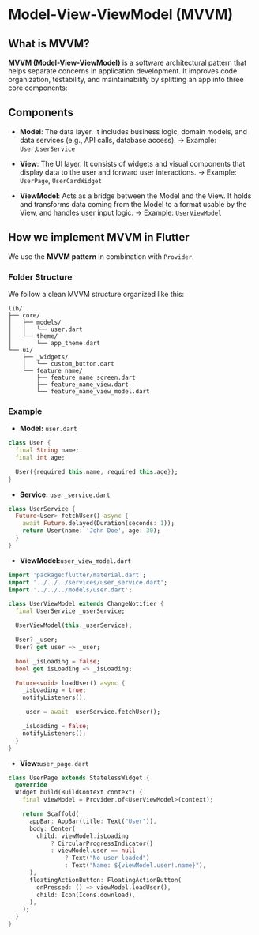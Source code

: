 # Model‐View‐ViewModel (MVVM)

## What is MVVM?

**MVVM (Model-View-ViewModel)** is a software architectural pattern that helps separate concerns in application development. It improves code organization, testability, and maintainability by splitting an app into three core components:

## Components

-   **Model**:
    The data layer. It includes business logic, domain models, and data services (e.g., API calls, database access).
    → Example: `User`,`UserService`

-   **View**:
    The UI layer. It consists of widgets and visual components that display data to the user and forward user interactions.
    → Example: `UserPage`, `UserCardWidget`

-   **ViewModel**:
    Acts as a bridge between the Model and the View. It holds and transforms data coming from the Model to a format usable by the View, and handles user input logic.
    → Example: `UserViewModel`

## How we implement MVVM in Flutter

We use the **MVVM pattern** in combination with `Provider`.

### Folder Structure

We follow a clean MVVM structure organized like this:

```
lib/
├── core/
│   ├── models/
│   │   └── user.dart
│   └── theme/
│       └── app_theme.dart
└── ui/
    ├── _widgets/
    │   └── custom_button.dart
    └── feature_name/
        ├── feature_name_screen.dart
        ├── feature_name_view.dart
        └── feature_name_view_model.dart
```

### Example

-   **Model:** `user.dart`

```dart
class User {
  final String name;
  final int age;

  User({required this.name, required this.age});
}
```

-   **Service:** `user_service.dart`

```dart
class UserService {
  Future<User> fetchUser() async {
    await Future.delayed(Duration(seconds: 1));
    return User(name: 'John Doe', age: 30);
  }
}
```

-   **ViewModel:**`user_view_model.dart`

```dart
import 'package:flutter/material.dart';
import '../../../services/user_service.dart';
import '../../../models/user.dart';

class UserViewModel extends ChangeNotifier {
  final UserService _userService;

  UserViewModel(this._userService);

  User? _user;
  User? get user => _user;

  bool _isLoading = false;
  bool get isLoading => _isLoading;

  Future<void> loadUser() async {
    _isLoading = true;
    notifyListeners();

    _user = await _userService.fetchUser();

    _isLoading = false;
    notifyListeners();
  }
}
```

-   **View:**`user_page.dart`

```dart
class UserPage extends StatelessWidget {
  @override
  Widget build(BuildContext context) {
    final viewModel = Provider.of<UserViewModel>(context);

    return Scaffold(
      appBar: AppBar(title: Text("User")),
      body: Center(
        child: viewModel.isLoading
            ? CircularProgressIndicator()
            : viewModel.user == null
                ? Text("No user loaded")
                : Text("Name: ${viewModel.user!.name}"),
      ),
      floatingActionButton: FloatingActionButton(
        onPressed: () => viewModel.loadUser(),
        child: Icon(Icons.download),
      ),
    );
  }
}

```
